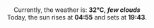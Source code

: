 <p  align="center"><br/>Currently, the weather is: <b> 32°C, <i>few clouds</i></b></br>Today, the sun rises at <b>04:55</b> and sets at <b>19:43</b>.</p>